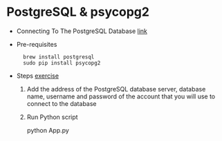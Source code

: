 # PostgreSQL & psycopg2

* Connecting To The PostgreSQL Database [link](http://www.postgresqltutorial.com/postgresql-python/connect/)

* Pre-requisites

        brew install postgresql
        sudo pip install psycopg2

* Steps [exercise](App.java)
    1. Add the address of the PostgreSQL database server, database name, username and password of the account that you will use to connect to the database
    2. Run Python script

        python App.py
